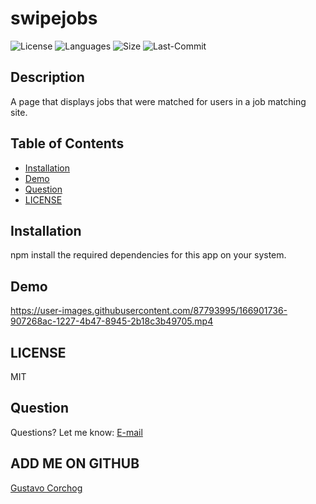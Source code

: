 # swipejobs

![License](https://img.shields.io/github/license/gugacorchog/swipejobs)
![Languages](https://img.shields.io/github/languages/top/gugacorchog/swipejobs?color=red)
![Size](https://img.shields.io/github/repo-size/gugacorchog/swipejobs?color=black)
![Last-Commit](https://img.shields.io/github/last-commit/gugacorchog/swipejobs?color=yellow)


## Description 

A page that displays jobs that were matched for users in a job matching site.


## Table of Contents 

- [Installation](#Installation)
- [Demo](#Demo)
- [Question](#question) 
- [LICENSE](#License) 


## Installation

npm install the required dependencies for this app on your system.

## Demo



https://user-images.githubusercontent.com/87793995/166901736-907268ac-1227-4b47-8945-2b18c3b49705.mp4



## LICENSE

MIT

## Question
Questions? Let me know: [E-mail](mailto:gugacorchog@gmail.com)

## ADD ME ON GITHUB 
[Gustavo Corchog](https://github.com/gugacorchog)
